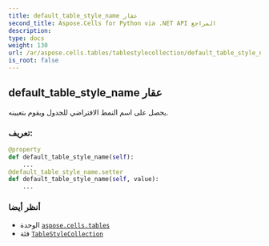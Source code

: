 ```yaml
---
title: default_table_style_name عقار
second_title: Aspose.Cells for Python via .NET API المراجع
description:
type: docs
weight: 130
url: /ar/aspose.cells.tables/tablestylecollection/default_table_style_name/
is_root: false
---
```

##  default_table_style_name عقار

يحصل على اسم النمط الافتراضي للجدول ويقوم بتعيينه.
###  تعريف:
```python
@property
def default_table_style_name(self):
    ...
@default_table_style_name.setter
def default_table_style_name(self, value):
    ...
```

###  أنظر أيضا
* الوحدة [`aspose.cells.tables`](../../)
* فئة [`TableStyleCollection`](/cells/python-net/ar/aspose.cells.tables/tablestylecollection)
